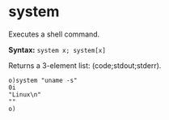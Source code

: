 # system

Executes a shell command.

**Syntax:** ```system x; system[x]```

Returns a 3-element list: (code;stdout;stderr).

```o
o)system "uname -s"
0i
"Linux\n"
""
o)
```
